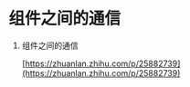# 组件之间的通信

1. 组件之间的通信

   [https://zhuanlan.zhihu.com/p/25882739](https://zhuanlan.zhihu.com/p/25882739)

